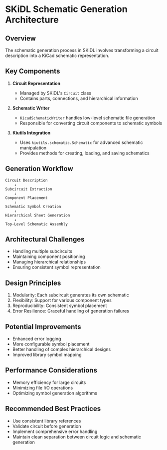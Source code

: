 # SKiDL Schematic Generation Architecture

## Overview
The schematic generation process in SKiDL involves transforming a circuit description into a KiCad schematic representation.

## Key Components
1. **Circuit Representation**
   - Managed by SKiDL's `Circuit` class
   - Contains parts, connections, and hierarchical information

2. **Schematic Writer**
   - `KicadSchematicWriter` handles low-level schematic file generation
   - Responsible for converting circuit components to schematic symbols

3. **Kiutils Integration**
   - Uses `kiutils.schematic.Schematic` for advanced schematic manipulation
   - Provides methods for creating, loading, and saving schematics

## Generation Workflow
```
Circuit Description 
    ↓
Subcircuit Extraction
    ↓
Component Placement
    ↓
Schematic Symbol Creation
    ↓
Hierarchical Sheet Generation
    ↓
Top-Level Schematic Assembly
```

## Architectural Challenges
- Handling multiple subcircuits
- Maintaining component positioning
- Managing hierarchical relationships
- Ensuring consistent symbol representation

## Design Principles
1. Modularity: Each subcircuit generates its own schematic
2. Flexibility: Support for various component types
3. Reproducibility: Consistent symbol placement
4. Error Resilience: Graceful handling of generation failures

## Potential Improvements
- Enhanced error logging
- More configurable symbol placement
- Better handling of complex hierarchical designs
- Improved library symbol mapping

## Performance Considerations
- Memory efficiency for large circuits
- Minimizing file I/O operations
- Optimizing symbol generation algorithms

## Recommended Best Practices
- Use consistent library references
- Validate circuit before generation
- Implement comprehensive error handling
- Maintain clean separation between circuit logic and schematic generation